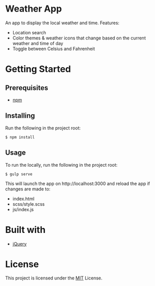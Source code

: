 # Weather App

An app to display the local weather and time. Features:
* Location search
* Color themes & weather icons that change based on the current weather and time
  of day
* Toggle between Celsius and Fahrenheit


# Getting Started

## Prerequisites

* [npm](https://www.npmjs.com/get-npm)

## Installing

Run the following in the project root:

    $ npm install

## Usage

To run the locally, run the following in the project root:

    $ gulp serve

This will launch the app on http://localhost:3000 and reload the app if changes
are made to:
* index.html
* scss/style.scss
* js/index.js 


# Built with

* [jQuery](http://code.jquery.com/)


# License
This project is licensed under the [MIT](https://opensource.org/licenses/MIT) 
License.
